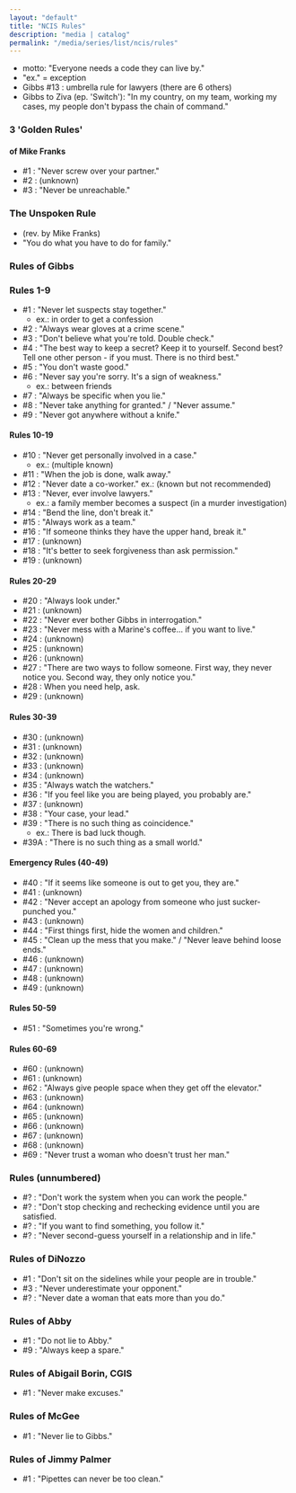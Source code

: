 ```yaml
---
layout: "default"
title: "NCIS Rules"
description: "media | catalog"
permalink: "/media/series/list/ncis/rules"
---
```


- motto: "Everyone needs a code they can live by."
- "ex." = exception
- Gibbs #13 : umbrella rule for lawyers (there are 6 others)
- Gibbs to Ziva (ep. 'Switch'): "In my country, on my team, working my cases, my people don't bypass the chain of command."

### 3 'Golden Rules'
#### of Mike Franks
- #1 : "Never screw over your partner."
- #2 : (unknown)
- #3 : "Never be unreachable."

### The Unspoken Rule
- (rev. by Mike Franks)
- "You do what you have to do for family."

<!-- BEGIN: Rules of Gibbs -->

### Rules of Gibbs

### Rules 1-9
- #1 : "Never let suspects stay together."
    - ex.: in order to get a confession
- #2 : "Always wear gloves at a crime scene."
- #3 : "Don't believe what you're told. Double check."
- #4 : "The best way to keep a secret? Keep it to yourself. Second best? Tell one other person - if you must. There is no third best."
- #5 : "You don't waste good."
- #6 : "Never say you're sorry. It's a sign of weakness."
    - ex.: between friends
- #7 : "Always be specific when you lie."
- #8 : "Never take anything for granted." / "Never assume."
- #9 : "Never got anywhere without a knife."

#### Rules 10-19
- #10 : "Never get personally involved in a case."
    - ex.: (multiple known)
- #11 : "When the job is done, walk away."
- #12 : "Never date a co-worker."
    ex.: (known but not recommended)
- #13 : "Never, ever involve lawyers."
    - ex.: a family member becomes a suspect (in a murder investigation)
- #14 : "Bend the line, don't break it."
- #15 : "Always work as a team."
- #16 : "If someone thinks they have the upper hand, break it."
- #17 : (unknown)
- #18 : "It's better to seek forgiveness than ask permission."
- #19 : (unknown)

#### Rules 20-29
- #20 : "Always look under."
- #21 : (unknown)
- #22 : "Never ever bother Gibbs in interrogation."
- #23 : "Never mess with a Marine's coffee... if you want to live."
- #24 : (unknown)
- #25 : (unknown)
- #26 : (unknown)
- #27 : "There are two ways to follow someone. First way, they never notice you. Second way, they only notice you."
- #28 : When you need help, ask.
- #29 : (unknown)

#### Rules 30-39
- #30 : (unknown)
- #31 : (unknown)
- #32 : (unknown)
- #33 : (unknown)
- #34 : (unknown)
- #35 : "Always watch the watchers."
- #36 : "If you feel like you are being played, you probably are."
- #37 : (unknown)
- #38 : "Your case, your lead."
- #39 : "There is no such thing as coincidence."
    - ex.: There is bad luck though.
- #39A : "There is no such thing as a small world."

#### Emergency Rules (40-49)
- #40 : "If it seems like someone is out to get you, they are."
- #41 : (unknown)
- #42 : "Never accept an apology from someone who just sucker-punched you."
- #43 : (unknown)
- #44 : "First things first, hide the women and children."
- #45 : "Clean up the mess that you make." / "Never leave behind loose ends."
- #46 : (unknown)
- #47 : (unknown)
- #48 : (unknown)
- #49 : (unknown)

#### Rules 50-59
- #51 : "Sometimes you're wrong."

#### Rules 60-69
- #60 : (unknown)
- #61 : (unknown)
- #62 : "Always give people space when they get off the elevator."
- #63 : (unknown)
- #64 : (unknown)
- #65 : (unknown)
- #66 : (unknown)
- #67 : (unknown)
- #68 : (unknown)
- #69 : "Never trust a woman who doesn't trust her man."

<!-- END: Rules of Gibbs -->

### Rules (unnumbered)
- #? : "Don't work the system when you can work the people."
- #? : "Don't stop checking and rechecking evidence until you are satisfied.
- #? : "If you want to find something, you follow it."
- #? : "Never second-guess yourself in a relationship and in life."

### Rules of DiNozzo
- #1 : "Don't sit on the sidelines while your people are in trouble."
- #3 : "Never underestimate your opponent."
- #? : "Never date a woman that eats more than you do."

### Rules of Abby
- #1 : "Do not lie to Abby."
- #9 : "Always keep a spare."

### Rules of Abigail Borin, CGIS
- #1 : "Never make excuses."

### Rules of McGee
- #1 : "Never lie to Gibbs."

### Rules of Jimmy Palmer
- #1 : "Pipettes can never be too clean."

